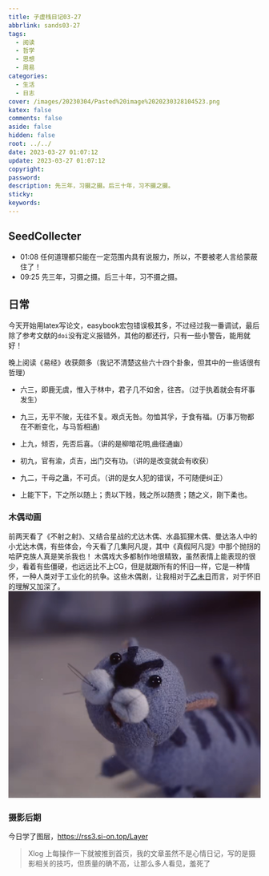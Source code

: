 ```yaml
---
title: 子虚栈日记03-27
abbrlink: sands03-27
tags:
  - 阅读
  - 哲学
  - 思想
  - 周易
categories:
  - 生活
  - 日志
cover: /images/20230304/Pasted%20image%2020230328104523.png
katex: false
comments: false
aside: false
hidden: false
root: ../../
date: 2023-03-27 01:07:12
update: 2023-03-27 01:07:12
copyright: 
password: 
description: 先三年，习摄之摄。后三十年，习不摄之摄。
sticky: 
keywords:
---
```


## SeedCollecter
- 01:08 任何道理都只能在一定范围内具有说服力，所以，不要被老人言给蒙蔽住了！
- 09:25 先三年，习摄之摄。后三十年，习不摄之摄。


## 日常
今天开始用latex写论文，easybook宏包错误极其多，不过经过我一番调试，最后除了参考文献的`doi`没有定义报错外，其他的都还行，只有一些小警告，能用就好！

晚上阅读《易经》收获颇多（我记不清楚这些六十四个卦象，但其中的一些话很有哲理）
* 六三，即鹿无虞，惟入于林中，君子几不如舍，往吝。（过于执着就会有坏事发生）
* 九三，无平不陂，无往不复。艰贞无咎。勿恤其孚，于食有福。(万事万物都在不断变化，与马哲相通)
* 上九，倾否，先否后喜。（讲的是柳暗花明,曲径通幽）

* 初九，官有渝，贞吉，出门交有功。（讲的是改变就会有收获）
* 九二，干母之蛊，不可贞。（讲的是女人犯的错误，不可随便纠正）
* 上能下下，下之所以随上；贵以下贱，贱之所以随贵；随之义，刚下柔也。


### 木偶动画
前两天看了《不射之射》、又结合星战的尤达木偶、水晶狐狸木偶、曼达洛人中的小尤达木偶，有些体会，今天看了几集阿凡提，其中《真假阿凡提》中那个抛拐的哈萨克族人真是笑杀我也！
木偶戏大多都制作地很精致，虽然表情上能表现的很少，看着有些僵硬，也远远比不上CG，但是就跟所有的怀旧一样，它是一种情怀，一种人类对于工业化的抗争。这些木偶剧，让我相对于[乙未日](/2022/sands004)而言，对于怀旧的理解又加深了。
![《阿凡提·驴说话：13:07》的木偶小猫](../../../images/20230304/Pasted%20image%2020230328104523.png)
### 摄影后期
今日学了图层，https://rss3.si-on.top/Layer
>Xlog 上每操作一下就被推到首页，我的文章虽然不是心情日记，写的是摄影相关的技巧，但质量的确不高，让那么多人看见，羞死了

